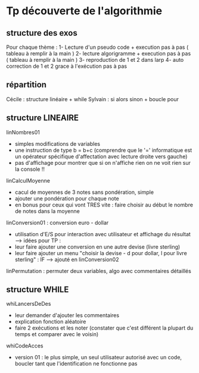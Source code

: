 # Tp découverte de l'algorithmie

## structure des exos

Pour chaque thème :
1- Lecture d'un pseudo code + execution pas à pas ( tableau à remplir à la main )
2- lecture algorigramme + execution pas à pas ( tableau à remplir à la main )
3- reproduction de 1 et 2 dans larp
4- auto correction de 1 et 2 grace à l'exécution pas à pas

## répartition

Cécile : structure linéaire + while
Sylvain : si alors sinon + boucle pour

## structure LINEAIRE
linNombres01
  - simples modifications de variables
  - une instruction de type b = b+c (comprendre que le '=' informatique est un opérateur spécifique d'affectation avec lecture droite vers gauche)
  - pas d'affichage pour montrer que si on n'affiche rien on ne voit rien sur la console !!

linCalculMoyenne
  - cacul de moyennes de 3 notes sans pondération, simple
  - ajouter une pondération pour chaque note
  - en bonus pour ceux qui vont TRES vite : faire choisir au début le nombre de notes dans la moyenne

linConversion01 : conversion euro - dollar
  - utilisation d'E/S pour interaction avec utilisateur et affichage du résultat
  --> idées pour TP :
  - leur faire ajouter une conversion en une autre devise (livre sterling)
  - leur faire ajouter un menu "choisir la devise - d pour dollar, l pour livre sterling" : IF --> ajouté en linConversion02

linPermutation : permuter deux variables, algo avec commentaires détaillés

## structure WHILE
whiLancersDeDes
  - leur demander d'ajouter les commentaires
  - explication fonction aléatoire
  - faire 2 exécutions et les noter (constater que c'est différent la plupart du temps et comparer avec le voisin)

whiCodeAcces
  - version 01 : le plus simple, un seul utilisateur autorisé avec un code, boucler tant que l'identification ne fonctionne pas
  
